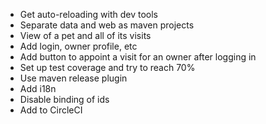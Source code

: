 * Get auto-reloading with dev tools
* Separate data and web as maven projects
* View of a pet and all of its visits
* Add login, owner profile, etc
* Add button to appoint a visit for an owner after logging in
* Set up test coverage and try to reach 70%
* Use maven release plugin
* Add i18n
* Disable binding of ids
* Add to CircleCI
